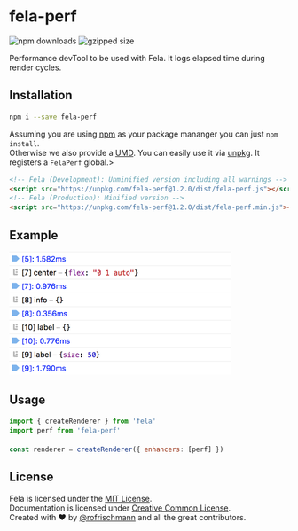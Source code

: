 # fela-perf

<img alt="npm downloads" src="https://img.shields.io/npm/dm/fela-perf.svg">
<img alt="gzipped size" src="https://img.shields.io/badge/gzipped-0.40kb-brightgreen.svg">

Performance devTool to be used with Fela. It logs elapsed time during render cycles.

## Installation
```sh
npm i --save fela-perf
```
Assuming you are using [npm](https://www.npmjs.com) as your package mananger you can just `npm install`.<br>
Otherwise we also provide a [UMD](https://github.com/umdjs/umd). You can easily use it via [unpkg](https://unpkg.com/). It registers a `FelaPerf` global.>
```HTML
<!-- Fela (Development): Unminified version including all warnings -->
<script src="https://unpkg.com/fela-perf@1.2.0/dist/fela-perf.js"></script>
<!-- Fela (Production): Minified version -->
<script src="https://unpkg.com/fela-perf@1.2.0/dist/fela-perf.min.js"></script>
```

## Example
<img width="400" src="preview.png">

## Usage
```javascript
import { createRenderer } from 'fela'
import perf from 'fela-perf'

const renderer = createRenderer({ enhancers: [perf] })
```

## License
Fela is licensed under the [MIT License](http://opensource.org/licenses/MIT).<br>
Documentation is licensed under [Creative Common License](http://creativecommons.org/licenses/by/4.0/).<br>
Created with ♥ by [@rofrischmann](http://rofrischmann.de) and all the great contributors.
